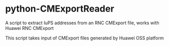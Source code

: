 # python-CMExportReader
A script to extract IuPS addresses from an RNC CMExport file, works with Huawei RNC CMExport

This script takes input of CMExport files generated by Huawei OSS platform
